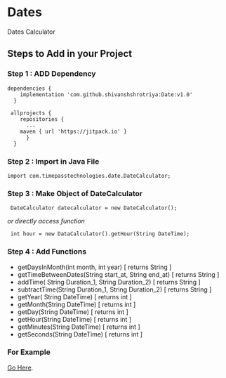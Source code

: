 # Dates
Dates Calculator

 ## Steps to Add in your Project
  
 ### Step 1 : ADD Dependency
    dependencies {
        implementation 'com.github.shivanshshrotriya:Date:v1.0'
      }

     allprojects {
	    repositories {
		  ...
	  	maven { url 'https://jitpack.io' }
	      }
      }
      
### Step 2 : Import in Java File
    
    import com.timepasstechnologies.date.DateCalculator;
    
    
### Step 3 : Make Object of DateCalculator

     DateCalculator datecalculator = new DateCalculator();
     
*or directly access function*
                      
     int hour = new DataCalculator().getHour(String DateTime);                 
     
### Step 4 : Add Functions
- getDaysInMonth(int month, int year)   [ returns String ]
- getTimeBetweenDates(String start_at, String end_at)  [ returns String ]
- addTime( String Duration_1, String Duration_2)  [ returns String ]
- subtractTime(String Duration_1, String Duration_2)  [ returns String ]
- getYear( String DateTime) [ returns int ]
- getMonth(String DateTime) [ returns int ]
- getDay(String DateTime) [ returns int ]
- getHour(String DateTime) [ returns int ]
- getMinutes(String DateTime) [ returns int ]
- getSeconds(String DateTime) [ returns int ]

### For Example
[Go Here](https://github.com/shivanshshrotriya/Dates/blob/master/app/src/main/java/com/timepasstechnologies/dates/MainActivity.java).
